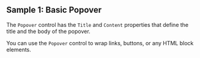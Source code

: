 ## Sample 1: Basic Popover

The `Popover` control has the `Title` and `Content` properties that define the title and the body of the popover.

You can use the `Popover` control to wrap links, buttons, or any HTML block elements.
